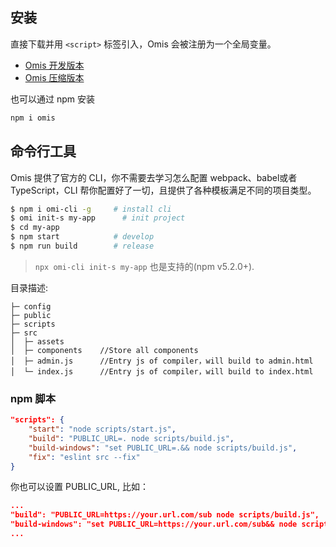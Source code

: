 ## 安装  

直接下载并用 `<script>` 标签引入，Omis 会被注册为一个全局变量。

* [Omis 开发版本](https://unpkg.com/omis@latest/dist/omi.js)
* [Omis 压缩版本](https://unpkg.com/omis@latest/dist/omi.min.js)

也可以通过 npm 安装

```bash
npm i omis
```

## 命令行工具

Omis 提供了官方的 CLI，你不需要去学习怎么配置 webpack、babel或者 TypeScript，CLI 帮你配置好了一切，且提供了各种模板满足不同的项目类型。

```bash
$ npm i omi-cli -g     # install cli
$ omi init-s my-app      # init project
$ cd my-app            
$ npm start            # develop
$ npm run build        # release
```

> `npx omi-cli init-s my-app` 也是支持的(npm v5.2.0+).

目录描述:

```
├─ config
├─ public
├─ scripts
├─ src
│  ├─ assets
│  ├─ components    //Store all components
│  ├─ admin.js      //Entry js of compiler，will build to admin.html
│  └─ index.js      //Entry js of compiler，will build to index.html
```


### npm 脚本

```json
"scripts": {
    "start": "node scripts/start.js",
    "build": "PUBLIC_URL=. node scripts/build.js",
    "build-windows": "set PUBLIC_URL=.&& node scripts/build.js",
    "fix": "eslint src --fix"
}
```

你也可以设置 PUBLIC_URL, 比如：

```json
...
"build": "PUBLIC_URL=https://your.url.com/sub node scripts/build.js",
"build-windows": "set PUBLIC_URL=https://your.url.com/sub&& node scripts/build.js",
...
```
